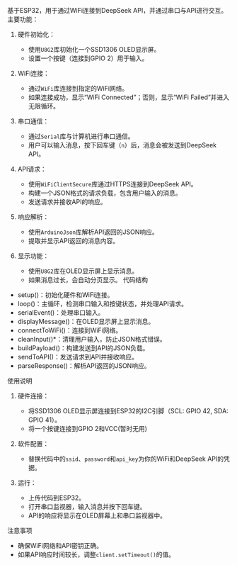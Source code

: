 基于ESP32，用于通过WiFi连接到DeepSeek API，并通过串口与API进行交互。
主要功能：
1. 硬件初始化：
   - 使用`U8G2`库初始化一个SSD1306 OLED显示屏。
   - 设置一个按键（连接到GPIO 2）用于输入。

2. WiFi连接：
   - 通过`WiFi`库连接到指定的WiFi网络。
   - 如果连接成功，显示“WiFi Connected”；否则，显示“WiFi Failed”并进入无限循环。

3. 串口通信：
   - 通过`Serial`库与计算机进行串口通信。
   - 用户可以输入消息，按下回车键（`n`）后，消息会被发送到DeepSeek API。

4. API请求：
   - 使用`WiFiClientSecure`库通过HTTPS连接到DeepSeek API。
   - 构建一个JSON格式的请求负载，包含用户输入的消息。
   - 发送请求并接收API的响应。

5. 响应解析：
   - 使用`ArduinoJson`库解析API返回的JSON响应。
   - 提取并显示API返回的消息内容。

6. 显示功能：
   - 使用`U8G2`库在OLED显示屏上显示消息。
   - 如果消息过长，会自动分页显示。
代码结构

- setup()：初始化硬件和WiFi连接。
- loop()：主循环，检测串口输入和按键状态，并处理API请求。
- serialEvent()：处理串口输入。
- displayMessage()：在OLED显示屏上显示消息。
- connectToWiFi()：连接到WiFi网络。
- cleanInput()*：清理用户输入，防止JSON格式错误。
- buildPayload()：构建发送到API的JSON负载。
- sendToAPI()：发送请求到API并接收响应。
- parseResponse()：解析API返回的JSON响应。

使用说明

1. 硬件连接：
   - 将SSD1306 OLED显示屏连接到ESP32的I2C引脚（SCL: GPIO 42, SDA: GPIO 41）。
   - 将一个按键连接到GPIO 2和VCC(暂时无用)

2. 软件配置：
   - 替换代码中的`ssid`、`password`和`api_key`为你的WiFi和DeepSeek API的凭据。

3. 运行：
   - 上传代码到ESP32。
   - 打开串口监视器，输入消息并按下回车键。
   - API的响应将显示在OLED屏幕上和串口监视器中。

注意事项

- 确保WiFi网络和API密钥正确。
- 如果API响应时间较长，调整`client.setTimeout()`的值。
